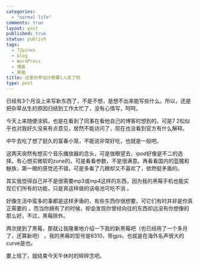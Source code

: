 ```yaml
--- 
categories: 
  - "normal life"
comments: true
layout: post
published: true
status: publish
tags: 
  - 72pines
  - blog
  - WordPress
  - 博客
  - 黑莓
title: 这里的草估计都要1人高了吧
type: post
---
```

已经有3个月没上来写新东西了，不是不想，是想不出来能写些什么。所以，还是把杂草丛生的原因归结到工作太忙了，没有心情写，呵呵。

今天上来随便涂鸦，也是在看到了同事在看他自己的博客时想到的。可是7 2松似乎也对我好久没来有点意见，居然不能访问了，现在也没看到官方有什么解释。

中午去吃了想了挺久的富春小笼，不能说非常好吃，也就是一般吧。

这两天突然有想买个音乐播放器的念头，可是放眼望去，ipod好像是不二的选择。有心想买微软的zune的，可是看看参数，不是很满意。再看看国内的蓝魔和魅族，第一眼的感觉还不错，可是多看了几眼却又不喜欢了，依然挺矛盾的。

其实我觉得自己并不是很需要mp3或mp4这样的东西，因为我的黑莓手机也能实现它们所有的功能，只是真这样做的话电池可吃不消 。

好像生活中蛮多的事都是这样矛盾的，有些东西你很想要，可它们有时并非是你真正需要的 。而当你拥有了的时候，却会发现你曾经向往的东西却远没有你想像的那么好。不过，黑莓除外。

两次提到了黑莓，那就让我隆重地介绍一下我的新黑莓吧（也已经用了一个多月了，还算新吧） 。我的黑莓的型号是8310，带gps，也就是在海外名声很大的curve是也。

要上班了，就结束今天午休时的碎碎念吧。
